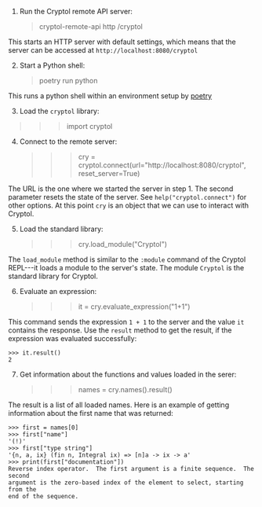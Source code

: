 1. Run the Cryptol remote API server:

    > cryptol-remote-api http /cryptol

This starts an HTTP server with default settings, which means that
the server can be accessed at `http://localhost:8080/cryptol`


2. Start a Python shell:

    > poetry run python

This runs a python shell within an environment setup by
[poetry](https://python-poetry.org/)


3. Load the `cryptol` library:

  >>> import cryptol

4. Connect to the remote server:

    >>> cry = cryptol.connect(url="http://localhost:8080/cryptol", reset_server=True)

The URL is the one where we started the server in step 1.  The second parameter resets
the state of the server.  See `help("cryptol.connect")` for other options.
At this point `cry` is an object that we can use to interact with Cryptol.

5. Load the standard library:

    >>> cry.load_module("Cryptol")

The `load_module` method is similar to the `:module` command of the Cryptol REPL---it
loads a module to the server's state.  The module `Cryptol` is the standard library for
Cryptol.

6. Evaluate an expression:

    >>> it = cry.evaluate_expression("1+1")

This command sends the expression `1 + 1` to the server and the value `it` contains
the response.   Use the `result` method to get the result, if the expression was
evaluated successfully:

    >>> it.result()
    2

7. Get information about the functions and values loaded in the serer:

    >>> names = cry.names().result()

The result is a list of all loaded names.  Here is an example of getting information
about the first name that was returned:

    >>> first = names[0]
    >>> first["name"]
    '(!)'
    >>> first["type string"]
    '{n, a, ix} (fin n, Integral ix) => [n]a -> ix -> a'
    >>> print(first["documentation"])
    Reverse index operator.  The first argument is a finite sequence.  The second
    argument is the zero-based index of the element to select, starting from the
    end of the sequence.


